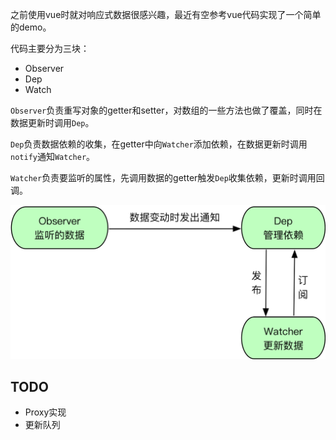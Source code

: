 之前使用vue时就对响应式数据很感兴趣，最近有空参考vue代码实现了一个简单的demo。

代码主要分为三块：
- Observer
- Dep
- Watch

`Observer`负责重写对象的getter和setter，对数组的一些方法也做了覆盖，同时在数据更新时调用`Dep`。

`Dep`负责数据依赖的收集，在getter中向`Watcher`添加依赖，在数据更新时调用`notify`通知`Watcher`。

`Watcher`负责要监听的属性，先调用数据的getter触发`Dep`收集依赖，更新时调用回调。


![](img/1.png)

## TODO
- Proxy实现
- 更新队列


